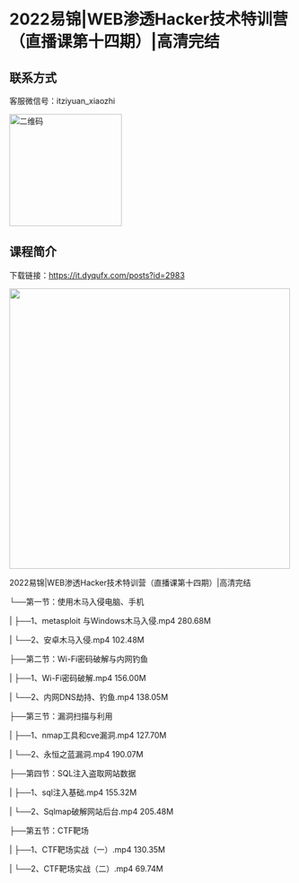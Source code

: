 # 2022易锦|WEB渗透Hacker技术特训营（直播课第十四期）|高清完结

## 联系方式

客服微信号：itziyuan_xiaozhi

<img src="https://ziyuanyun.oss-cn-guangzhou.aliyuncs.com/common/20240614073449/666b82192834a.jpg" width="200" height="200" alt="二维码">

## 课程简介

下载链接：https://it.dyqufx.com/posts?id=2983

<img src="https://ziyuanyun.oss-cn-guangzhou.aliyuncs.com/yun/20240515184502/6644922e740ad.jpg" width="500" alt="">

  2022易锦|WEB渗透Hacker技术特训营（直播课第十四期）|高清完结



 └──第一节：使用木马入侵电脑、手机

 | ├──1、metasploit 与Windows木马入侵.mp4 280.68M

 | └──2、安卓木马入侵.mp4 102.48M

 ├──第二节：Wi-Fi密码破解与内网钓鱼

 | ├──1、Wi-Fi密码破解.mp4 156.00M

 | └──2、内网DNS劫持、钓鱼.mp4 138.05M

 ├──第三节：漏洞扫描与利用

 | ├──1、nmap工具和cve漏洞.mp4 127.70M

 | └──2、永恒之蓝漏洞.mp4 190.07M

 ├──第四节：SQL注入盗取网站数据

 | ├──1、sql注入基础.mp4 155.32M

 | └──2、Sqlmap破解网站后台.mp4 205.48M

 ├──第五节：CTF靶场

 | ├──1、CTF靶场实战（一）.mp4 130.35M

 | └──2、CTF靶场实战（二）.mp4 69.74M

  